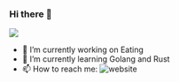 ### Hi there 👋

<!--
**HugePages-HugePages** is a ✨ _special_ ✨ repository because its `README.md` (this file) appears on your GitHub profile.

Here are some ideas to get you started:

- 🔭 I’m currently working on Eating
- 🌱 I’m currently learning Golang and Rust
- 👯 I’m looking to collaborate on ...
- 🤔 I’m looking for help with ...
- 💬 Ask me about anything
- 📫 How to reach me: ![website](https://www.btb.sh)
- 😄 Pronouns: ...
- ⚡ Fun fact: ...
-->
![](https://github-readme-stats.vercel.app/api?username=HugePages&line_height=20)
- 🔭 I’m currently working on Eating
- 🌱 I’m currently learning Golang and Rust
- 📫 How to reach me: ![website](https://www.btb.sh)

